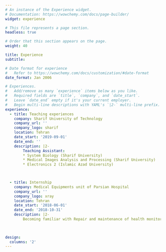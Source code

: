 ```yaml
---
# An instance of the Experience widget.
# Documentation: https://wowchemy.com/docs/page-builder/
widget: experience

# This file represents a page section.
headless: true

# Order that this section appears on the page.
weight: 40

title: Experience
subtitle:

# Date format for experience
#   Refer to https://wowchemy.com/docs/customization/#date-format
date_format: Jan 2006

# Experiences.
#   Add/remove as many `experience` items below as you like.
#   Required fields are `title`, `company`, and `date_start`.
#   Leave `date_end` empty if it's your current employer.
#   Begin multi-line descriptions with YAML's `|2-` multi-line prefix.
experience:
  - title: Teaching experiences
    company: Sharif University of Technology
    company_url: ''
    company_logo: sharif
    location: Tehran
    date_start: '2019-09-01'
    date_end: ''
    description: |2-
        Teaching Assistant:       
        * System Biology (Sharif University)
        * Medical Images Analysis and Processing (Sharif University)
        * Electronics 2 (Islamic Azad University)


        
  - title: Internship
    company: Medical Equipments unit of Parsian Hospital
    company_url: ''
    company_logo: xray
    location: Tehran
    date_start: '2018-06-01'
    date_end: '2018-10-31'
    description: |2-
        Becoming familiar with Repair and maintenance of health monitoring equipments
         
           

design:
  columns: '2'
---
```

